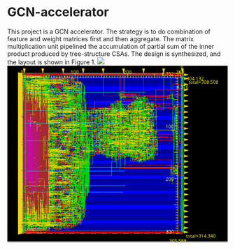 # GCN-accelerator
This project is a GCN accelerator. The strategy is to do combination of feature and weight matrices first and then aggregate. The matrix multiplication unit pipelined the accumulation of partial sum of the inner product produced by tree-structure CSAs. The design is synthesized, and the layout is shown in Figure 1.
<img src = https://github.com/Peggy-Gits/GCN-accelerator/blob/main/images/Innovus_Layout.png, style = "width:60 px; height: 60 px">
![APR Layout](https://github.com/Peggy-Gits/GCN-accelerator/blob/main/images/Innovus_Layout.png "Figure 1")
